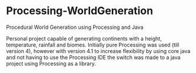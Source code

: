 # Processing-WorldGeneration
Procedural World Generation using Processing and Java

Personal project capable of generating continents with a height, temperature, rainfall and biomes. 
Initially pure Processing was used (till version 4), however with version 4.1 to increase flexibility by using core java and not having to use the Processing IDE the switch was made to a java project using Processing as a library.
